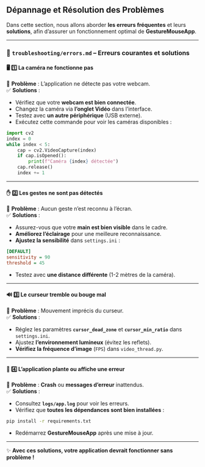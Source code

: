 ## **Dépannage et Résolution des Problèmes**  

Dans cette section, nous allons aborder **les erreurs fréquentes** et leurs **solutions**, afin d’assurer un fonctionnement optimal de **GestureMouseApp**.

---

### **📂 `troubleshooting/errors.md` – Erreurs courantes et solutions**  

#### 🖥 **1️⃣ La caméra ne fonctionne pas**  
📌 **Problème** : L’application ne détecte pas votre webcam.  
✅ **Solutions** :  
- Vérifiez que votre **webcam est bien connectée**.  
- Changez la caméra via **l’onglet Vidéo** dans l’interface.  
- Testez avec **un autre périphérique** (USB externe).  
- Exécutez cette commande pour voir les caméras disponibles :  
```python
import cv2
index = 0
while index < 5:
    cap = cv2.VideoCapture(index)
    if cap.isOpened():
        print(f"Caméra {index} détectée")
    cap.release()
    index += 1
```

---

#### ✋ **2️⃣ Les gestes ne sont pas détectés**  
📌 **Problème** : Aucun geste n’est reconnu à l’écran.  
✅ **Solutions** :  
- Assurez-vous que votre **main est bien visible** dans le cadre.  
- **Améliorez l’éclairage** pour une meilleure reconnaissance.  
- **Ajustez la sensibilité** dans `settings.ini` :
```ini
[DEFAULT]
sensitivity = 90
threshold = 45
```
- Testez avec **une distance différente** (1-2 mètres de la caméra).  

---

#### 🔊 **3️⃣ Le curseur tremble ou bouge mal**  
📌 **Problème** : Mouvement imprécis du curseur.  
✅ **Solutions** :  
- Réglez les paramètres **`cursor_dead_zone`** et **`cursor_min_ratio`** dans `settings.ini`.  
- Ajustez **l’environnement lumineux** (évitez les reflets).  
- **Vérifiez la fréquence d’image** (`FPS`) dans `video_thread.py`.  

---

#### 🔧 **4️⃣ L’application plante ou affiche une erreur**  
📌 **Problème** : **Crash** ou **messages d’erreur** inattendus.  
✅ **Solutions** :  
- Consultez **`logs/app.log`** pour voir les erreurs.  
- Vérifiez que **toutes les dépendances sont bien installées** :
```bash
pip install -r requirements.txt
```
- Redémarrez **GestureMouseApp** après une mise à jour.  

---

✨ **Avec ces solutions, votre application devrait fonctionner sans problème !**  